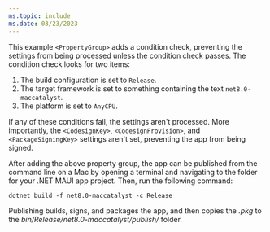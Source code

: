```yaml
---
ms.topic: include
ms.date: 03/23/2023
---
```


This example `<PropertyGroup>` adds a condition check, preventing the settings from being processed unless the condition check passes. The condition check looks for two items:

1. The build configuration is set to `Release`.
1. The target framework is set to something containing the text `net8.0-maccatalyst`.
1. The platform is set to `AnyCPU`.

If any of these conditions fail, the settings aren't processed. More importantly, the `<CodesignKey>`, `<CodesignProvision>`, and `<PackageSigningKey>` settings aren't set, preventing the app from being signed.

After adding the above property group, the app can be published from the command line on a Mac by opening a terminal and navigating to the folder for your .NET MAUI app project. Then, run the following command:

```dotnetcli
dotnet build -f net8.0-maccatalyst -c Release
```

Publishing builds, signs, and packages the app, and then copies the *.pkg* to the *bin/Release/net8.0-maccatalyst/publish/* folder.
